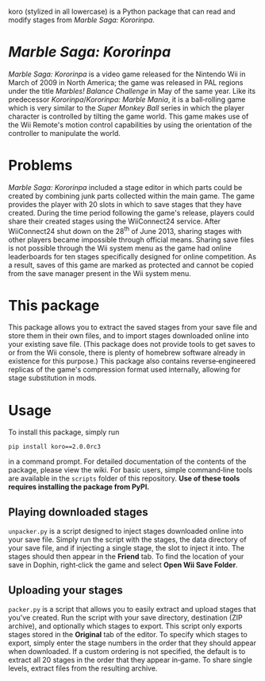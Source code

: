 koro (stylized in all lowercase) is a Python package that can read and modify stages from *Marble Saga: Kororinpa*.

# *Marble Saga: Kororinpa*

*Marble Saga: Kororinpa* is a video game released for the Nintendo Wii in March of 2009 in North America; the game was released in PAL regions under the title *Marbles! Balance Challenge* in May of the same year. Like its predecessor *Kororinpa*/*Kororinpa: Marble Mania*, it is a ball&hyphen;rolling game which is very similar to the *Super Monkey Ball* series in which the player character is controlled by tilting the game world. This game makes use of the Wii Remote's motion control capabilities by using the orientation of the controller to manipulate the world.

# Problems

*Marble Saga: Kororinpa* included a stage editor in which parts could be created by combining junk parts collected within the main game. The game provides the player with 20 slots in which to save stages that they have created. During the time period following the game's release, players could share their created stages using the WiiConnect24 service. After WiiConnect24 shut down on the 28<sup>th</sup> of June 2013, sharing stages with other players became impossible through official means. Sharing save files is not possible through the Wii system menu as the game had online leaderboards for ten stages specifically designed for online competition. As a result, saves of this game are marked as protected and cannot be copied from the save manager present in the Wii system menu.

# This package

This package allows you to extract the saved stages from your save file and store them in their own files, and to import stages downloaded online into your existing save file. (This package does not provide tools to get saves to or from the Wii console, there is plenty of homebrew software already in existence for this purpose.) This package also contains reverse&hyphen;engineered replicas of the game's compression format used internally, allowing for stage substitution in mods.

# Usage

To install this package, simply run
```
pip install koro==2.0.0rc3
```
in a command prompt. For detailed documentation of the contents of the package, please view the wiki. For basic users, simple command&hyphen;line tools are available in the `scripts` folder of this repository. **Use of these tools requires installing the package from PyPI.**

## Playing downloaded stages

`unpacker.py` is a script designed to inject stages downloaded online into your save file. Simply run the script with the stages, the data directory of your save file, and if injecting a single stage, the slot to inject it into. The stages should then appear in the **Friend** tab. To find the location of your save in Dophin, right&hyphen;click the game and select **Open Wii Save Folder**.

## Uploading your stages

`packer.py` is a script that allows you to easily extract and upload stages that you've created. Run the script with your save directory, destination (ZIP archive), and optionally which stages to export. This script only exports stages stored in the **Original** tab of the editor. To specify which stages to export, simply enter the stage numbers in the order that they should appear when downloaded. If a custom ordering is not specified, the default is to extract all 20 stages in the order that they appear in&hyphen;game. To share single levels, extract files from the resulting archive.
